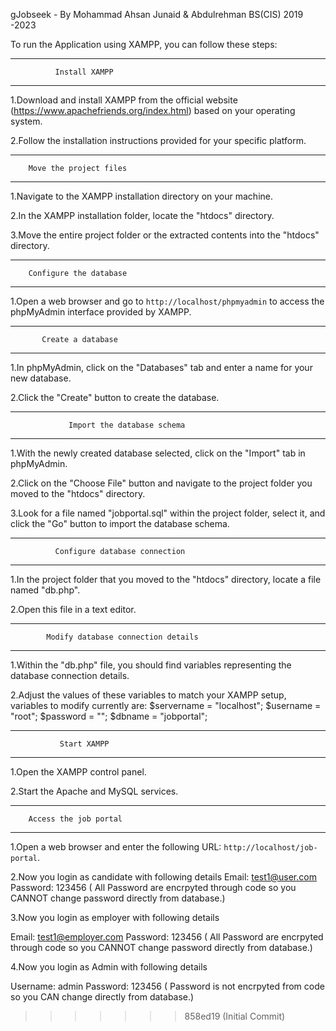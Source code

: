 gJobseek - By Mohammad Ahsan Junaid & Abdulrehman
		BS(CIS) 2019 -2023

To run the Application using XAMPP, you can follow these steps:

-----------------------------------------------------------------------------------------------------
		      Install XAMPP 
-----------------------------------------------------------------------------------------------------
1.Download and install XAMPP from the official website (https://www.apachefriends.org/index.html) based on your operating system. 

2.Follow the installation instructions provided for your specific platform.


-----------------------------------------------------------------------------------------------------
		Move the project files 
-----------------------------------------------------------------------------------------------------
1.Navigate to the XAMPP installation directory on your machine. 

2.In the XAMPP installation folder, locate the "htdocs" directory. 

3.Move the entire project folder or the extracted contents into the "htdocs" directory.



-----------------------------------------------------------------------------------------------------
		Configure the database
-----------------------------------------------------------------------------------------------------
1.Open a web browser and go to `http://localhost/phpmyadmin` to access the phpMyAdmin interface provided by XAMPP.


-----------------------------------------------------------------------------------------------------
		   Create a database
-----------------------------------------------------------------------------------------------------
1.In phpMyAdmin, click on the "Databases" tab and enter a name for your new database. 

2.Click the "Create" button to create the database.


-----------------------------------------------------------------------------------------------------
	             Import the database schema
-----------------------------------------------------------------------------------------------------
1.With the newly created database selected, click on the "Import" tab in phpMyAdmin. 

2.Click on the "Choose File" button and navigate to the project folder you moved to the "htdocs" directory. 

3.Look for a file named "jobportal.sql" within the project folder, select it, and click the "Go" button to import the database schema.


-----------------------------------------------------------------------------------------------------
	          Configure database connection 
-----------------------------------------------------------------------------------------------------
1.In the project folder that you moved to the "htdocs" directory, locate a file named "db.php". 

2.Open this file in a text editor.


-----------------------------------------------------------------------------------------------------
	        Modify database connection details
-----------------------------------------------------------------------------------------------------
1.Within the "db.php" file, you should find variables representing the database connection details. 

2.Adjust the values of these variables to match your XAMPP setup, variables to modify currently are:
$servername = "localhost";
$username = "root";
$password = "";
$dbname = "jobportal";


-----------------------------------------------------------------------------------------------------
		       Start XAMPP
-----------------------------------------------------------------------------------------------------
1.Open the XAMPP control panel.

2.Start the Apache and MySQL services.


-----------------------------------------------------------------------------------------------------
		Access the job portal 
-----------------------------------------------------------------------------------------------------
1.Open a web browser and enter the following URL: `http://localhost/job-portal`.

2.Now you login as candidate with following details
Email: test1@user.com
Password: 123456 ( All Password are encrpyted through code so you CANNOT change password directly from database.)

3.Now you login as employer with following details

Email: test1@employer.com
Password: 123456 ( All Password are encrpyted through code so you CANNOT change password directly from database.)

4.Now you login as Admin with following details

Username: admin
Password: 123456 ( Password is not encrpyted from code so you CAN change directly from database.)
>>>>>>> 858ed19 (Initial Commit)
